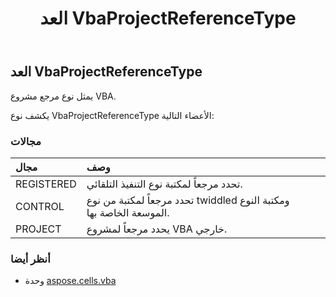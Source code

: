 ﻿---
title: العد VbaProjectReferenceType
second_title: Aspose.Cells for Python via .NET API المراجع
description:
type: docs
weight: 70
url: /ar/python-net/aspose.cells.vba/vbaprojectreferencetype/
is_root: false
---
##  العد VbaProjectReferenceType
يمثل نوع مرجع مشروع VBA.



يكشف نوع VbaProjectReferenceType الأعضاء التالية:

###  مجالات
| مجال| وصف|
| :- | :- |
| REGISTERED | تحدد مرجعاً لمكتبة نوع التنفيذ التلقائي.|
| CONTROL | تحدد مرجعاً لمكتبة من نوع twiddled ومكتبة النوع الموسعة الخاصة بها.|
| PROJECT | يحدد مرجعاً لمشروع VBA خارجي.|



###  أنظر أيضا
* وحدة [aspose.cells.vba](..)
